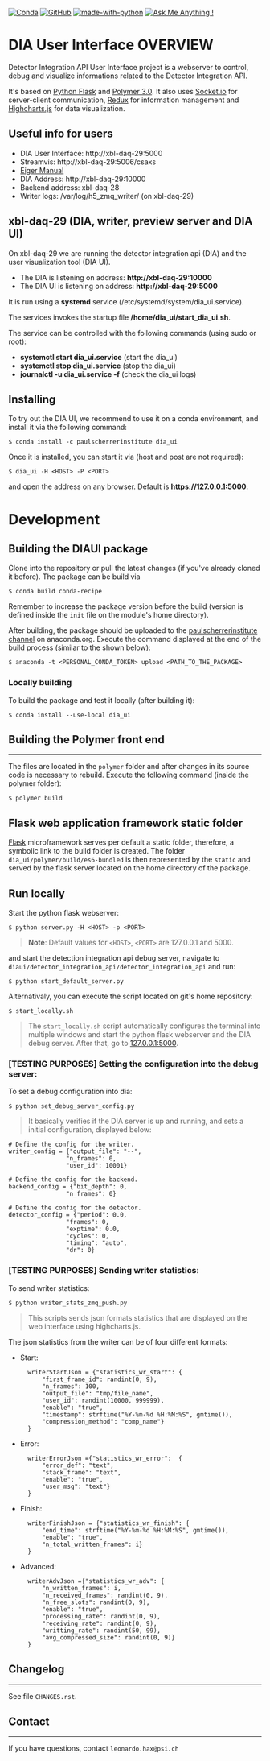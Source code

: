 [![Conda](https://img.shields.io/conda/pn/paulscherrerinstitute/gitutils?color=success)](https://anaconda.org/paulscherrerinstitute/dia_ui) [![GitHub](https://img.shields.io/github/license/paulscherrerinstitute/dia_ui)](https://github.com/paulscherrerinstitute/dia_ui/blob/master/LICENSE) [![made-with-python](https://img.shields.io/badge/Made%20with-Python-1f425f.svg)](https://www.python.org/) [![Ask Me Anything !](https://img.shields.io/badge/Ask%20me-anything-1abc9c.svg)](https://github.com/paulscherrerinstitute/dia_ui/issues/new)


# DIA User Interface OVERVIEW
Detector Integration API User Interface project is a webserver to control, debug and visualize informations related to the Detector Integration API.

It's based on [Python Flask](https://palletsprojects.com/p/flask/) and [Polymer 3.0](https://www.polymer-project.org/). It also uses [Socket.io](https://socket.io/) for server-client communication, [Redux](https://redux.js.org/) for information management and [Highcharts.js](https://www.highcharts.com/) for data visualization.

## Useful info for users

- DIA User Interface: http://xbl-daq-29:5000
- Streamvis: http://xbl-daq-29:5006/csaxs
- [Eiger Manual](http://slsdetectors.web.psi.ch/hardwareDocumentation/Eiger_short.pdf)
- DIA Address: http://xbl-daq-29:10000
- Backend address: xbl-daq-28
- Writer logs: /var/log/h5_zmq_writer/ (on xbl-daq-29)

## xbl-daq-29 (DIA, writer, preview server and DIA UI)
On xbl-daq-29 we are running the detector integration api (DIA) and the user visualization tool (DIA UI).

- The DIA is listening on address: **http://xbl-daq-29:10000**
- The DIA UI is listening on address: **http://xbl-daq-29:5000**

It is run using a **systemd** service (/etc/systemd/system/dia_ui.service). 

The services invokes the startup file **/home/dia_ui/start_dia_ui.sh**.

The service can be controlled with the following commands (using sudo or root):
- **systemctl start dia_ui.service** (start the dia_ui)
- **systemctl stop dia_ui.service** (stop the dia_ui)
- **journalctl -u dia_ui.service -f** (check the dia_ui logs)


## Installing

To try out the DIA UI, we recommend to use it on a conda environment, and install it via the following command:

    $ conda install -c paulscherrerinstitute dia_ui

Once it is installed, you can start it via (host and post are not required):

    $ dia_ui -H <HOST> -P <PORT>

and open the address on any browser. Default is **https://127.0.0.1:5000**.

# Development


## Building the DIAUI package
Clone into the repository or pull the latest changes (if you've already cloned it before). The package can be build via

    $ conda build conda-recipe

Remember to increase the package version before the build (version is defined inside the `init` file on the module's home directory).

After building, the package should be uploaded to the [paulscherrerinstitute channel](https://anaconda.org/paulscherrerinstitute/) on anaconda.org. Execute the command displayed at the end of the build process (similar to the shown below):

    $ anaconda -t <PERSONAL_CONDA_TOKEN> upload <PATH_TO_THE_PACKAGE>

### Locally building
To build the package and test it locally (after building it):

    $ conda install --use-local dia_ui 


## Building the Polymer front end
------------
The files are located in the `polymer` folder and after changes in its source code is necessary to rebuild. Execute the following command (inside the polymer folder):

    $ polymer build

## Flask web application framework static folder

[Flask](https://palletsprojects.com/p/flask/) microframework serves per default a static folder, therefore, a symbolic link to the build folder is created. The folder `dia_ui/polymer/build/es6-bundled` is then represented by the `static` and served by the flask server located on the home directory of the package.

## Run locally

Start the python flask webserver:

    $ python server.py -H <HOST> -p <PORT>

> **Note**: Default values for `<HOST>`, `<PORT>` are 127.0.0.1 and 5000.

and start the detection integration api debug server, navigate to ```diaui/detector_integration_api/detector_integration_api``` and run:

    $ python start_default_server.py


Alternativaly, you can execute the script located on git's home repository:

    $ start_locally.sh

> The ```start_locally.sh``` script automatically configures the terminal into multiple windows and start the python flask webserver and the DIA debug server. After that, go to [127.0.0.1:5000](127.0.0.1:5000).


### [TESTING PURPOSES] Setting the configuration into the debug server:
To set a debug configuration into dia:

    $ python set_debug_server_config.py

> It basically verifies if the DIA server is up and running, and sets a initial configuration, displayed below:

    # Define the config for the writer.
    writer_config = {"output_file": "--",
                    "n_frames": 0,
                    "user_id": 10001}

    # Define the config for the backend.
    backend_config = {"bit_depth": 0,
                    "n_frames": 0}

    # Define the config for the detector.
    detector_config = {"period": 0.0,
                    "frames": 0,
                    "exptime": 0.0,
                    "cycles": 0,
                    "timing": "auto",
                    "dr": 0}

### [TESTING PURPOSES] Sending writer statistics:
To send writer statistics:

    $ python writer_stats_zmq_push.py

> This scripts sends json formats statistics that are displayed on the web interface using highcharts.js. 

The json statistics from the writer can be of four different formats:
- Start:

        writerStartJson = {"statistics_wr_start": {
            "first_frame_id": randint(0, 9),
            "n_frames": 100,
            "output_file": "tmp/file_name",
            "user_id": randint(10000, 999999),
            "enable": "true",
            "timestamp": strftime("%Y-%m-%d %H:%M:%S", gmtime()),
            "compression_method": "comp_name"}
        }

- Error:

        writerErrorJson ={"statistics_wr_error":  {
            "error_def": "text",
            "stack_frame": "text",
            "enable": "true",
            "user_msg": "text"}
        }


- Finish:

        writerFinishJson = {"statistics_wr_finish": {
            "end_time": strftime("%Y-%m-%d %H:%M:%S", gmtime()),
            "enable": "true",
            "n_total_written_frames": i}
        }

- Advanced:

        writerAdvJson ={"statistics_wr_adv": {
            "n_written_frames": i,
            "n_received_frames": randint(0, 9),
            "n_free_slots": randint(0, 9),
            "enable": "true",
            "processing_rate": randint(0, 9),
            "receiving_rate": randint(0, 9),
            "writting_rate": randint(50, 99),
            "avg_compressed_size": randint(0, 9)}
        }

## Changelog
-------------------------
See file `CHANGES.rst`.


## Contact
-------------------------
If you have questions, contact ```leonardo.hax@psi.ch```